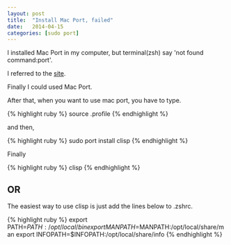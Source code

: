 ```yaml
---
layout: post
title:  "Install Mac Port, failed"
date:   2014-04-15
categories: [sudo port]
---
```


I installed Mac Port in my computer, but terminal(zsh) say 'not found command:port'.

I referred to the [site](http://stackoverflow.com/questions/9694395/sudo-port-command-not-found).

Finally I could used Mac Port.

After that, when you want to use mac port, you have to type.

{% highlight ruby %}
 source .profile
{% endhighlight %}

and then,

{% highlight ruby %}
 sudo port install clisp
{% endhighlight %}

Finally

{% highlight ruby %}
 clisp
{% endhighlight %}


## OR

The easiest way to use clisp is just add the lines below to .zshrc.

{% highlight ruby %}
export PATH=$PATH:/opt/local/bin
export MANPATH=$MANPATH:/opt/local/share/man
export INFOPATH=$INFOPATH:/opt/local/share/info
{% endhighlight %}
